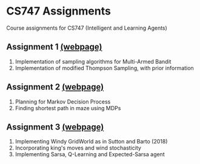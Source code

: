 # CS747 Assignments
Course assignments for CS747 (Intelligent and Learning Agents) 

## Assignment 1 [(webpage)](https://www.cse.iitb.ac.in/~shivaram/teaching/cs747-a2020/pa-1/programming-assignment-1.html)
1. Implementation of sampling algorithms for Multi-Armed Bandit
2. Implementation of modified Thompson Sampling, with prior information

## Assignment 2 [(webpage)](https://www.cse.iitb.ac.in/~shivaram/teaching/cs747-a2020/pa-2/programming-assignment-2.html)
1. Planning for Markov Decision Process
2. Finding shortest path in maze using MDPs

## Assignment 3 [(webpage)](https://www.cse.iitb.ac.in/~shivaram/teaching/cs747-a2020/pa-3/programming-assignment-3.html)
1. Implementing Windy GridWorld as in Sutton and Barto (2018)
2. Incorporating king's moves and wind stochasticity
3. Implementing Sarsa, Q-Learning and Expected-Sarsa agent
